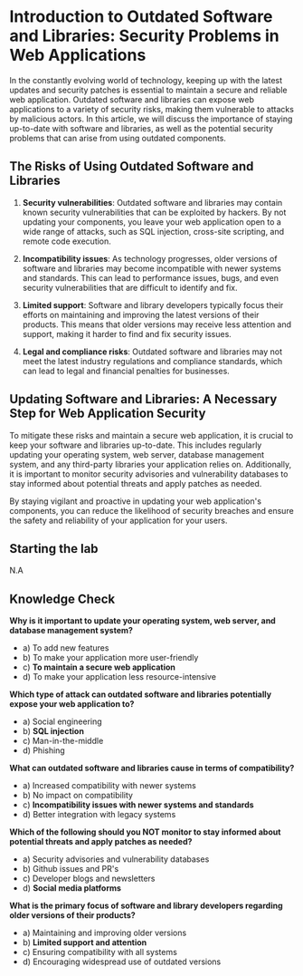 # Introduction to Outdated Software and Libraries: Security Problems in Web Applications

In the constantly evolving world of technology, keeping up with the latest updates and security patches is essential to maintain a secure and reliable web application. Outdated software and libraries can expose web applications to a variety of security risks, making them vulnerable to attacks by malicious actors. In this article, we will discuss the importance of staying up-to-date with software and libraries, as well as the potential security problems that can arise from using outdated components.

## The Risks of Using Outdated Software and Libraries

1. **Security vulnerabilities**: Outdated software and libraries may contain known security vulnerabilities that can be exploited by hackers. By not updating your components, you leave your web application open to a wide range of attacks, such as SQL injection, cross-site scripting, and remote code execution.

2. **Incompatibility issues**: As technology progresses, older versions of software and libraries may become incompatible with newer systems and standards. This can lead to performance issues, bugs, and even security vulnerabilities that are difficult to identify and fix.

3. **Limited support**: Software and library developers typically focus their efforts on maintaining and improving the latest versions of their products. This means that older versions may receive less attention and support, making it harder to find and fix security issues.

4. **Legal and compliance risks**: Outdated software and libraries may not meet the latest industry regulations and compliance standards, which can lead to legal and financial penalties for businesses.

## Updating Software and Libraries: A Necessary Step for Web Application Security

To mitigate these risks and maintain a secure web application, it is crucial to keep your software and libraries up-to-date. This includes regularly updating your operating system, web server, database management system, and any third-party libraries your application relies on. Additionally, it is important to monitor security advisories and vulnerability databases to stay informed about potential threats and apply patches as needed.

By staying vigilant and proactive in updating your web application's components, you can reduce the likelihood of security breaches and ensure the safety and reliability of your application for your users.

## Starting the lab

N.A

## Knowledge Check

**Why is it important to update your operating system, web server, and database management system?**
   - a) To add new features
   - b) To make your application more user-friendly
   - c) **To maintain a secure web application**
   - d) To make your application less resource-intensive

**Which type of attack can outdated software and libraries potentially expose your web application to?**
   - a) Social engineering
   - b) **SQL injection**
   - c) Man-in-the-middle
   - d) Phishing

**What can outdated software and libraries cause in terms of compatibility?**
   - a) Increased compatibility with newer systems
   - b) No impact on compatibility
   - c) **Incompatibility issues with newer systems and standards**
   - d) Better integration with legacy systems

**Which of the following should you NOT monitor to stay informed about potential threats and apply patches as needed?**
   - a) Security advisories and vulnerability databases
   - b) Github issues and PR's
   - c) Developer blogs and newsletters
   - d) **Social media platforms**

**What is the primary focus of software and library developers regarding older versions of their products?**
   - a) Maintaining and improving older versions
   - b) **Limited support and attention**
   - c) Ensuring compatibility with all systems
   - d) Encouraging widespread use of outdated versions
